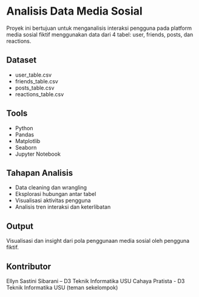 # Analisis Data Media Sosial

Proyek ini bertujuan untuk menganalisis interaksi pengguna pada platform media sosial fiktif menggunakan data dari 4 tabel: user, friends, posts, dan reactions.

## Dataset
- user_table.csv
- friends_table.csv
- posts_table.csv
- reactions_table.csv

## Tools
- Python
- Pandas
- Matplotlib
- Seaborn
- Jupyter Notebook

## Tahapan Analisis
- Data cleaning dan wrangling
- Eksplorasi hubungan antar tabel
- Visualisasi aktivitas pengguna
- Analisis tren interaksi dan keterlibatan

## Output
Visualisasi dan insight dari pola penggunaan media sosial oleh pengguna fiktif.

## Kontributor
Ellyn Sastini Sibarani – D3 Teknik Informatika USU
Cahaya Pratista - D3 Teknik Informatika USU (teman sekelompok)
